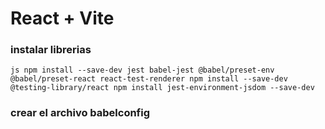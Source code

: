 # React + Vite

### instalar librerias

`js
npm install --save-dev jest babel-jest @babel/preset-env @babel/preset-react react-test-renderer
npm install --save-dev @testing-library/react
npm install jest-environment-jsdom --save-dev
`

### crear el archivo babelconfig

###
